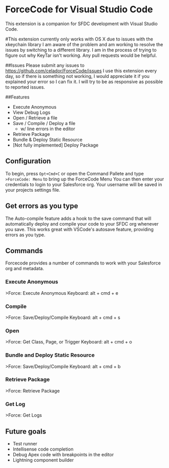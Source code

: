 # ForceCode for Visual Studio Code
This extension is a companion for SFDC development with Visual Studio Code. 

#This extension currently only works with OS X due to issues with the xkeychain library
I am aware of the problem and am working to resolve the issues by switching to a different library.
I am in the process of trying to figure out why KeyTar isn't working.  Any pull requests would be helpful.

##Issues
Please submit any issues to https://github.com/celador/ForceCode/issues
I use this extension every day, so if there is something not working, I would appreciate it if you explained your error so I can fix it.
I will try to be as responsive as possible to reported issues.

##Features
* Execute Anonymous
* View Debug Logs 
* Open / Retrieve a file
* Save / Compile / Deploy a file 
  * w/ line errors in the editor
* Retrieve Package
* Bundle & Deploy Static Resource
* [Not fully implemented] Deploy Package

## Configuration
To begin, press `Opt+Cmd+C` or open the Command Pallete and type `>ForceCode: Menu` to bring up the ForceCode Menu
You can then enter your credentials to login to your Salesforce org.  Your username will be saved in your projects settings file. 

## Get errors as you type
The Auto-compile feature adds a hook to the save command that will automatically deploy and compile your code to your SFDC org whenever you save.  This works great with VSCode's autosave feature, providing errors as you type.  

## Commands
Forcecode provides a number of commands to work with your Salesforce org and metadata.

### Execute Anonymous
\>Force: Execute Anonymous
Keyboard: alt + cmd + e

### Compile
\>Force: Save/Deploy/Compile
Keyboard: alt + cmd + s

### Open  
\>Force: Get Class, Page, or Trigger
Keyboard: alt + cmd + o

### Bundle and Deploy Static Resource
\>Force: Save/Deploy/Compile
Keyboard: alt + cmd + b

### Retrieve Package
\>Force: Retrieve Package

### Get Log
\>Force: Get Logs


## Future goals
* Test runner
* Intellisense code completion
* Debug Apex code with breakpoints in the editor
* Lightning component builder
